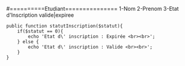 #==========Etudiant===============
1-Nom
2-Prenom
3-Etat d'Inscription valide|expiree



    public function statutInscription($statut){
        if($statut == 0){
            echo 'Etat d\' inscription : Expirée <br><br>';
        } else {
            echo 'Etat d\' inscription : Valide <br><br>';
        } 
    }